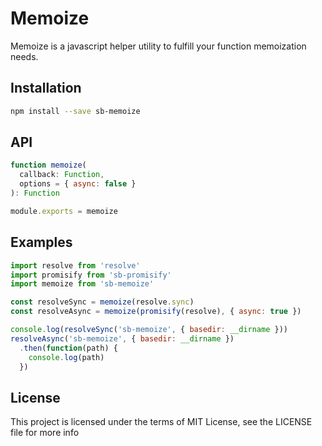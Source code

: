 Memoize
=======
Memoize is a javascript helper utility to fulfill your function memoization needs.

## Installation

```sh
npm install --save sb-memoize
```

## API

```js
function memoize(
  callback: Function,
  options = { async: false }
): Function

module.exports = memoize
```

## Examples
```js
import resolve from 'resolve'
import promisify from 'sb-promisify'
import memoize from 'sb-memoize'

const resolveSync = memoize(resolve.sync)
const resolveAsync = memoize(promisify(resolve), { async: true })

console.log(resolveSync('sb-memoize', { basedir: __dirname }))
resolveAsync('sb-memoize', { basedir: __dirname })
  .then(function(path) {
    console.log(path)
  })
```

## License

This project is licensed under the terms of MIT License, see the LICENSE file for more info
